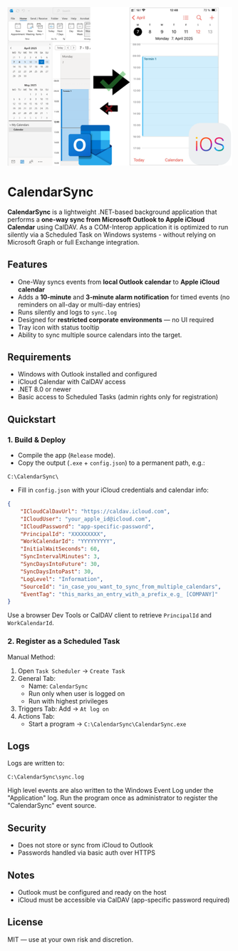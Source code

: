 ﻿![CalendarSync Illustrations](illustration.png "Calendar Sync")


# CalendarSync

**CalendarSync** is a lightweight .NET-based background application that performs a **one-way sync from Microsoft Outlook to Apple iCloud Calendar** using CalDAV. 
As a COM-Interop application it is optimized to run silently via a Scheduled Task on Windows systems - without relying on Microsoft Graph or full Exchange integration.

## Features

- One-Way syncs events from **local Outlook calendar** to **Apple iCloud calendar**
- Adds a **10-minute** and **3-minute alarm notification** for timed events (no reminders on all-day or multi-day entries)
- Runs silently and logs to `sync.log`
- Designed for **restricted corporate environments** — no UI required
- Tray icon with status tooltip
- Ability to sync multiple source calendars into the target.

## Requirements

- Windows with Outlook installed and configured
- iCloud Calendar with CalDAV access
- .NET 8.0 or newer
- Basic access to Scheduled Tasks (admin rights only for registration)

## Quickstart

### 1. Build & Deploy

- Compile the app (`Release` mode).
- Copy the output (`.exe` + `config.json`) to a permanent path, e.g.:

```
C:\CalendarSync\
```

- Fill in `config.json` with your iCloud credentials and calendar info:

```json
{
    "ICloudCalDavUrl": "https://caldav.icloud.com",
    "ICloudUser": "your_apple_id@icloud.com",
    "ICloudPassword": "app-specific-password",
    "PrincipalId": "XXXXXXXXX",
    "WorkCalendarId": "YYYYYYYYY",
    "InitialWaitSeconds": 60,
    "SyncIntervalMinutes": 3,
    "SyncDaysIntoFuture": 30,
    "SyncDaysIntoPast": 30,
    "LogLevel": "Information",
    "SourceId": "in_case_you_want_to_sync_from_multiple_calendars",
	"EventTag": "this_marks_an_entry_with_a_prefix_e.g_ [COMPANY]"
}
```

Use a browser Dev Tools or CalDAV client to retrieve `PrincipalId` and `WorkCalendarId`.

### 2. Register as a Scheduled Task

Manual Method:

1. Open `Task Scheduler` → `Create Task`
2. General Tab:
   - Name: `CalendarSync`
   - Run only when user is logged on
   - Run with highest privileges
3. Triggers Tab: Add → `At log on`
4. Actions Tab:
   - Start a program → `C:\CalendarSync\CalendarSync.exe`

## Logs

Logs are written to:
```
C:\CalendarSync\sync.log
```
High level events are also written to the Windows Event Log under the
"Application" log. Run the program once as administrator to register the
"CalendarSync" event source.

## Security

- Does not store or sync from iCloud to Outlook
- Passwords handled via basic auth over HTTPS

## Notes

- Outlook must be configured and ready on the host
- iCloud must be accessible via CalDAV (app-specific password required)

## License

MIT — use at your own risk and discretion.
